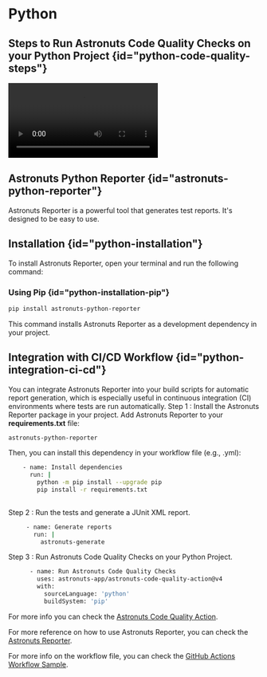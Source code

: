 # Python

## Steps to Run Astronuts Code Quality Checks on your Python Project {id="python-code-quality-steps"}

<video src="https://youtu.be/EPU5-iRt97w" preview-src="python_video_thumbnail.png" /> {id="python-code-quality-setup-video"}

## Astronuts Python Reporter {id="astronuts-python-reporter"}

Astronuts Reporter is a powerful tool that generates test reports. It's designed to be easy to use.

## Installation {id="python-installation"}

To install Astronuts Reporter, open your terminal and run the following command:

### Using Pip {id="python-installation-pip"}

```bash
pip install astronuts-python-reporter
```

This command installs Astronuts Reporter as a development dependency in your project.

## Integration with CI/CD Workflow {id="python-integration-ci-cd"}

You can integrate Astronuts Reporter into your build scripts for automatic report generation, which is especially useful
in continuous integration (CI) environments where tests are run automatically.
Step 1 : Install the Astronuts Reporter package in your project.
Add Astronuts Reporter to your **requirements.txt** file:

```bash
astronuts-python-reporter
```

Then, you can install this dependency in your workflow file (e.g., .yml):

```bash
    - name: Install dependencies
      run: |
        python -m pip install --upgrade pip
        pip install -r requirements.txt
        
```

Step 2 : Run the tests and generate a JUnit XML report.

```bash
     - name: Generate reports
       run: |
         astronuts-generate
```

Step 3 : Run Astronuts Code Quality Checks on your Python Project.

```bash
      - name: Run Astronuts Code Quality Checks
        uses: astronuts-app/astronuts-code-quality-action@v4
        with:
          sourceLanguage: 'python'
          buildSystem: 'pip'
```

For more info you can check
the [Astronuts Code Quality Action](https://github.com/marketplace/actions/astronuts-code-quality-action).

For more reference on how to use Astronuts Reporter, you can check
the [Astronuts Reporter](https://pypi.org/project/astronuts-python-reporter/).

For more info on the workflow file, you can check
the [GitHub Actions Workflow Sample](https://github.com/astronuts-app/samples/blob/main/.github/workflows/build_python_sample.yml).
